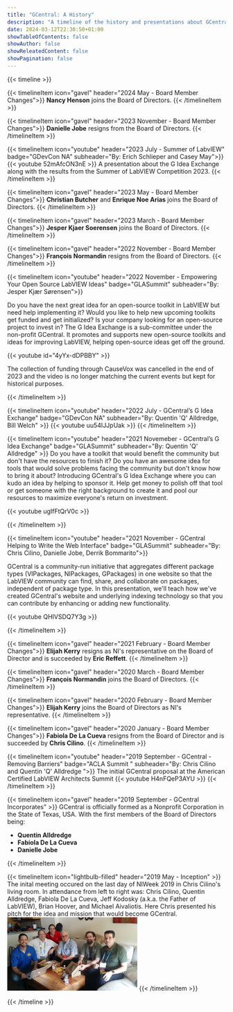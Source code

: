 ```yaml
---
title: "GCentral: A History"
description: "A timeline of the history and presentations about GCentral and their initiatives"
date: 2024-03-12T22:30:50+01:00
showTableOfContents: false
showAuthor: false
showReleatedContent: false
showPagination: false
---
```

{{< timeline >}}

{{< timelineItem icon="gavel" header="2024 May - Board Member Changes">}}
<b>Nancy Henson</b> joins the Board of Directors.
{{< /timelineItem >}}

{{< timelineItem icon="gavel" header="2023 November - Board Member Changes">}}
<b>Danielle Jobe</b> resigns from the Board of Directors.
{{< /timelineItem >}}

{{< timelineItem icon="youtube" header="2023 July - Summer of LabvIEW" badge="GDevCon NA" subheader="By: Erich Schlieper and Casey May">}}
{{< youtube 52mAfcON3nE >}}
A presentation about the G Idea Exchange along with the results from the Summer of LabVIEW Competition 2023.
{{< /timelineItem >}}


{{< timelineItem icon="gavel" header="2023 May - Board Member Changes">}}
<b>Christian Butcher</b> and <b>Enrique Noe Arias</b> joins the Board of Directors.
{{< /timelineItem >}}

{{< timelineItem icon="gavel" header="2023 March - Board Member Changes">}}
<b>Jesper Kjaer Soerensen</b> joins the Board of Directors.
{{< /timelineItem >}}

{{< timelineItem icon="gavel" header="2022 November - Board Member Changes">}}
<b>François Normandin</b> resigns from the Board of Directors.
{{< /timelineItem >}}

{{< timelineItem icon="youtube" header="2022 November - Empowering Your Open Source LabVIEW Ideas" badge="GLASummit" subheader="By: Jesper Kjær Sørensen">}}

Do you have the next great idea for an open-source toolkit in LabVIEW but need help implementing it? Would you like to help new upcoming toolkits get funded and get initialized? Is your company looking for an open-source project to invest in? The G Idea Exchange is a sub-committee under the non-profit GCentral. It promotes and supports new open-source toolkits and ideas for improving LabVIEW, helping open-source ideas get off the ground.

{{< youtube id="4yYx-dDPBBY" >}}

The collection of funding through CauseVox was cancelled in the end of 2023 and the video is no longer matching the current events but kept for historical purposes.

{{< /timelineItem >}}

{{< timelineItem icon="youtube" header="2022 July - GCentral’s G Idea Exchange" badge="GDevCon NA" subheader="By: Quentin 'Q' Alldredge, Bill Welch" >}}
{{< youtube uu54IJJpUak >}}
{{< /timelineItem >}}

{{< timelineItem icon="youtube" header="2021 Novemeber - GCentral’s G Idea Exchange" badge="GLASummit" subheader="By: Quentin 'Q' Alldredge" >}}
Do you have a toolkit that would benefit the community but don't have the resources to finish it? Do you have an awesome idea for tools that would solve problems facing the community but don't know how to bring it about? Introducing GCentral's G Idea Exchange where you can kudo an idea by helping to sponsor it. Help get money to polish off that tool or get someone with the right background to create it and pool our resources to maximize everyone's return on investment.

{{< youtube ugIfFtQrV0c >}}

{{< /timelineItem >}}

{{< timelineItem icon="youtube" header="2021 November - GCentral Helping to Write the Web Interface" badge="GLASummit" subheader="By: Chris Cilino, Danielle Jobe, Derrik Bommarito">}}

GCentral is a community-run initiative that aggregates different package types (VIPackages, NIPackages, GPackages) in one website so that the LabVIEW community can find, share, and collaborate on packages, independent of package type. In this presentation, we'll teach how we've created GCentral's website and underlying indexing technology so that you can contribute by enhancing or adding new functionality.

{{< youtube QHIVSDQ7Y3g >}}

{{< /timelineItem >}}

{{< timelineItem icon="gavel" header="2021 February - Board Member Changes">}}
<b>Elijah Kerry</b> resigns as NI's representative on the Board of Director and is succeeded by <b>Eric Reffett</b>.
{{< /timelineItem >}}

{{< timelineItem icon="gavel" header="2020 March - Board Member Changes">}}
<b>François Normandin</b> joins the Board of Directors.
{{< /timelineItem >}}

{{< timelineItem icon="gavel" header="2020 February - Board Member Changes">}}
<b>Elijah Kerry</b> joins the Board of Directors as NI's representative.
{{< /timelineItem >}}

{{< timelineItem icon="gavel" header="2020 January - Board Member Changes">}}
<b>Fabiola De La Cueva</b> resigns from the Board of Director and is succeeded by <b>Chris Cilino</b>.
{{< /timelineItem >}}

{{< timelineItem icon="youtube" header="2019 September - GCentral - Removing Barriers" badge="ACLA Summit " subheader="By: Chris Cilino and Quentin 'Q' Alldredge ">}}
The initial GCentral proposal at the American Certified LabVIEW Architects Summit
{{< youtube H4nFQeP3AYU >}}
{{< /timelineItem >}}

{{< timelineItem icon="gavel" header="2019 September - GCentral Incorporates" >}}
GCentral is officially formed as a Nonprofit Corporation in the State of Texas, USA. With the first members of the Board of Directors being:
<ul><li><b>Quentin Alldredge</b></li>
<li/><b>Fabiola De La Cueva</b></li>
<li/><b>Danielle Jobe</b></li>
</ul>
{{< /timelineItem >}}

{{< timelineItem icon="lightbulb-filled" header="2019 May - Inception" >}}
The inital meeting occured on the last day of NIWeek 2019 in Chris Cilino's living room. In attendance from left to right was: Chris Cilino, Quentin Alldredge, Fabiola De La Cueva, Jeff Kodosky (a.k.a. the Father of LabVIEW), Brian Hoover, and Michael Aivaliotis. Here Chris presented his pitch for the idea and mission that would become GCentral.
<img src="2019Inception.JPG" width=300px>
{{< /timelineItem >}}

{{< /timeline >}}
